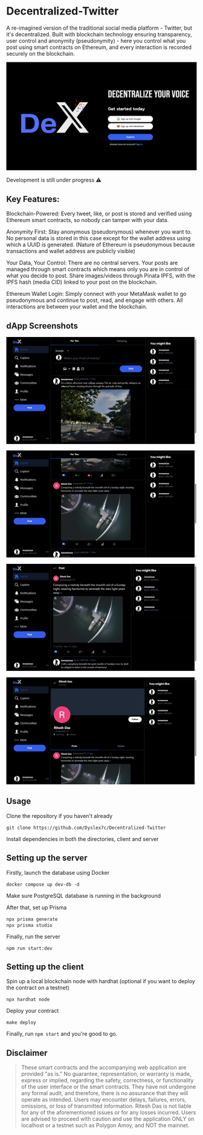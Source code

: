 # Decentralized-Twitter

A re-imagined version of the traditional social media platform - Twitter, but it's decentralized. Built with blockchain technology ensuring transparency, user control and anonymity (pseudonymity) - here you control what you post using smart contracts on Ethereum, and every interaction is recorded securely on the blockchain.

![alt text](client/src/assets/screenshot1.png)

Development is still under progress ⚠️

## Key Features:

Blockchain-Powered: Every tweet, like, or post is stored and verified using Ethereum smart contracts, so nobody can tamper with your data.

Anonymity First: Stay anonymous (pseudonymous) whenever you want to. No personal data is stored in this case except for the wallet address using which a UUID is generated. (Nature of Ethereum is pseudonymous because transactions and wallet address are publicly visible)

Your Data, Your Control: There are no central servers. Your posts are managed through smart contracts which means only you are in control of what you decide to post. Share images/videos through Pinata IPFS, with the IPFS hash (media CID) linked to your post on the blockchain.

Ethereum Wallet Login: Simply connect with your MetaMask wallet to go pseudonymous and continue to post, read, and engage with others. All interactions are between your wallet and the blockchain.

## dApp Screenshots

![alt text](client/src/assets/screenshot2.png)

![alt text](client/src/assets/screenshot3.png)

![alt text](client/src/assets/screenshot4.png)

![alt text](client/src/assets/screenshot5.png)

## Usage

Clone the repository if you haven't already

```
git clone https://github.com/Dyslex7c/Decentralized-Twitter
```

Install dependencies in both the directories, client and server

## Setting up the server

Firstly, launch the database using Docker

```
docker compose up dev-db -d
```

Make sure PostgreSQL database is running in the background

After that, set up Prisma

```
npx prisma generate
npx prisma studio
```

Finally, run the server

```
npm run start:dev
```

## Setting up the client

Spin up a local blockchain node with hardhat (optional if you want to deploy the contract on a testnet)

```
npx hardhat node
```

Deploy your contract

```
make deploy
```

Finally, run `npm start` and you're good to go.

## Disclaimer

>These smart contracts and the accompanying web application are provided "as is." No guarantee, representation, or warranty is made, express or implied, regarding the safety, correctness, or functionality of the user interface or the smart contracts. They have not undergone any formal audit, and therefore, there is no assurance that they will operate as intended. Users may encounter delays, failures, errors, omissions, or loss of transmitted information. Ritesh Das is not liable for any of the aforementioned issues or for any losses incurred. Users are advised to proceed with caution and use the application ONLY on localhost or a testnet such as Polygon Amoy, and NOT the mainnet.